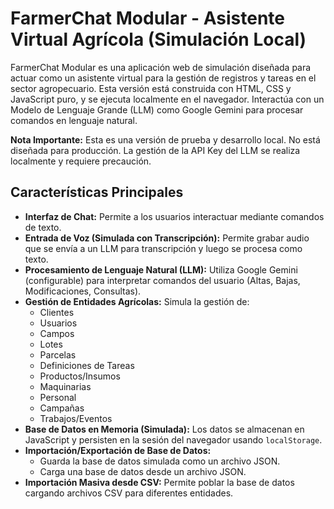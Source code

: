 # FarmerChat Modular - Asistente Virtual Agrícola (Simulación Local)

FarmerChat Modular es una aplicación web de simulación diseñada para actuar como un asistente virtual para la gestión de registros y tareas en el sector agropecuario. Esta versión está construida con HTML, CSS y JavaScript puro, y se ejecuta localmente en el navegador. Interactúa con un Modelo de Lenguaje Grande (LLM) como Google Gemini para procesar comandos en lenguaje natural.

**Nota Importante:** Esta es una versión de prueba y desarrollo local. No está diseñada para producción. La gestión de la API Key del LLM se realiza localmente y requiere precaución.

## Características Principales

*   **Interfaz de Chat:** Permite a los usuarios interactuar mediante comandos de texto.
*   **Entrada de Voz (Simulada con Transcripción):** Permite grabar audio que se envía a un LLM para transcripción y luego se procesa como texto.
*   **Procesamiento de Lenguaje Natural (LLM):** Utiliza Google Gemini (configurable) para interpretar comandos del usuario (Altas, Bajas, Modificaciones, Consultas).
*   **Gestión de Entidades Agrícolas:** Simula la gestión de:
    *   Clientes
    *   Usuarios
    *   Campos
    *   Lotes
    *   Parcelas
    *   Definiciones de Tareas
    *   Productos/Insumos
    *   Maquinarias
    *   Personal
    *   Campañas
    *   Trabajos/Eventos
*   **Base de Datos en Memoria (Simulada):** Los datos se almacenan en JavaScript y persisten en la sesión del navegador usando `localStorage`.
*   **Importación/Exportación de Base de Datos:**
    *   Guarda la base de datos simulada como un archivo JSON.
    *   Carga una base de datos desde un archivo JSON.
*   **Importación Masiva desde CSV:** Permite poblar la base de datos cargando archivos CSV para diferentes entidades.
